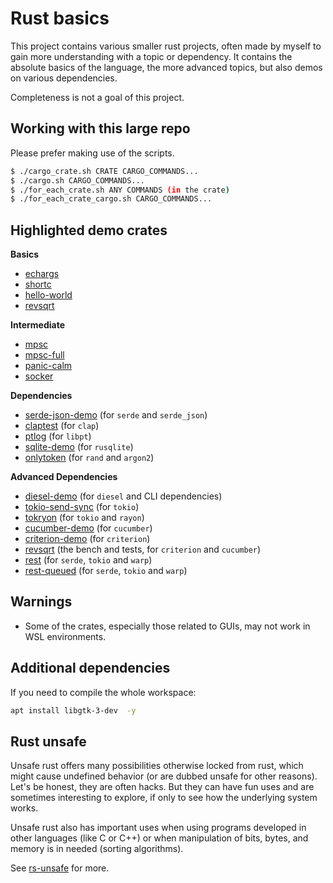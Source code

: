 # Rust basics

This project contains various smaller rust projects, often made by myself to
gain more understanding with a topic or dependency. It contains the absolute
basics of the language, the more advanced topics, but also demos on various
dependencies.

Completeness is not a goal of this project.

## Working with this large repo

Please prefer making use of the scripts.

```bash
$ ./cargo_crate.sh CRATE CARGO_COMMANDS...
$ ./cargo.sh CARGO_COMMANDS...
$ ./for_each_crate.sh ANY COMMANDS (in the crate)
$ ./for_each_crate_cargo.sh CARGO_COMMANDS...
```

## Highlighted demo crates

**Basics**
* [echargs](./crates/echargs/)
* [shortc](./crates/shortc/)
* [hello-world](./crates/hello-world/)
* [revsqrt](./crates/revsqrt/)

**Intermediate**
* [mpsc](./crates/mpsc/)
* [mpsc-full](./crates/mpsc-full/)
* [panic-calm](./crates/panic-calm/)
* [socker](./crates/socker/)

**Dependencies**
* [serde-json-demo](./crates/serde-json-demo/) (for `serde` and `serde_json`)
* [claptest](./crates/claptest/) (for `clap`)
* [ptlog](./crates/ptlog/) (for `libpt`)
* [sqlite-demo](./crates/sqlite-demo/) (for `rusqlite`)
* [onlytoken](./crates/onlytoken/) (for `rand` and `argon2`)

**Advanced Dependencies**
* [diesel-demo](./crates/diesel-demo/) (for `diesel` and CLI dependencies)
* [tokio-send-sync](./crates/tokio-send-sync/) (for `tokio`)
* [tokryon](./crates/tokryon/) (for `tokio` and `rayon`)
* [cucumber-demo](./crates/cucumber-demo/) (for `cucumber`)
* [criterion-demo](./crates/criterion-demo/) (for `criterion`)
* [revsqrt](./crates/revsqrt/) (the bench and tests, for `criterion` and `cucumber`)
* [rest](./crates/rest/) (for `serde`, `tokio` and `warp`)
* [rest-queued](./crates/rest-queued/) (for `serde`, `tokio` and `warp`)

## Warnings

* Some of the crates, especially those related to GUIs, may not work in WSL
environments.

## Additional dependencies

If you need to compile the whole workspace:

```bash
apt install libgtk-3-dev  -y
```

## Rust unsafe

Unsafe rust offers many possibilities otherwise locked from rust, which might
cause undefined behavior (or are dubbed unsafe for other reasons). Let's be
honest, they are often hacks. But they can have fun uses and are sometimes
interesting to explore, if only to see how the underlying system works.

Unsafe rust also has important uses when using programs developed in other
languages (like C or C++) or when manipulation of bits, bytes, and memory is
in needed (sorting algorithms).

See [rs-unsafe](rs-unsafe) for more.
